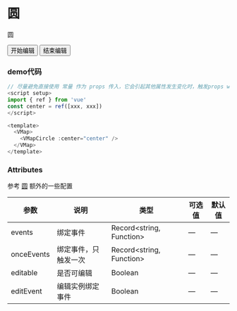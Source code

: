 <script setup>
import { ref } from 'vue'

const editable = ref(false)
const center = ref([116.403322, 39.920255])
const event = ref({ 'click': (e) => { console.log('click', e) } })
const editEvent = ref({ 'move': (e) => { console.log('move', e) } })
</script>

# 圆
圆

<ClientOnly>
  <VMap class="map-box" resizeEnable :center="[116.397428, 39.90923]" :zoom="13">
    <VMapCircle 
      strokeColor="#F33" 
      fillColor="#ee2200" 
      :fillOpacity="0.35" 
      :center="center" 
      :radius="1000" 
      :strokeOpacity="1" 
      :strokeWeight="3"
      :events="event"
      :editable="editable"
      :editEvents="editEvent"
    />
    <div class="input-card" style="width: 12rem;">
      <div class="input-item">
        <input class="btn" type="button" value="开始编辑" @click="editable = true" />
        <input class="btn" type="button" value="结束编辑" @click="editable = false" />
      </div>
    </div>
  </VMap>
</ClientOnly>

### demo代码
```js
// 尽量避免直接使用 常量 作为 props 传入，它会引起其他属性发生变化时，触发props watch，导致表现不一致
<script setup>
import { ref } from 'vue'
const center = ref([xxx, xxx])
</script>

<template>
  <VMap>
    <VMapCircle :center="center" />
  </VMap>
</template>
```

### Attributes
参考 [圆](https://lbs.amap.com/api/jsapi-v2/documentation#circle)
额外的一些配置

| 参数      | 说明          | 类型      | 可选值                           | 默认值  |
|---------- |-------------- |---------- |--------------------------------  |-------- |
| events | 绑定事件 | Record<string, Function> | — | — |
| onceEvents | 绑定事件，只触发一次 | Record<string, Function> | — | — |
| editable | 是否可编辑 | Boolean | — | — |
| editEvent | 编辑实例绑定事件 | Boolean | — | — |
